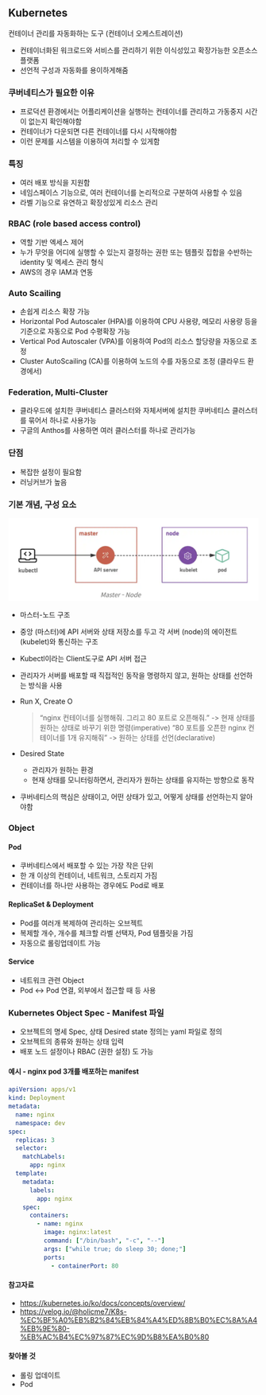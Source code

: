 ## Kubernetes

컨테이너 관리를 자동화하는 도구 (컨테이너 오케스트레이션)

- 컨테이너화된 워크로드와 서비스를 관리하기 위한 이식성있고 확장가능한 오픈소스 플랫폼
- 선언적 구성과 자동화를 용이하게해줌

### 쿠버네티스가 필요한 이유

- 프로덕션 환경에서는 어플리케이션을 실행하는 컨테이너를 관리하고 가동중지 시간이 없는지 확인해야함
- 컨테이너가 다운되면 다른 컨테이너를 다시 시작해야함
- 이런 문제를 시스템을 이용하여 처리할 수 있게함

### 특징

- 여러 배포 방식을 지원함
- 네임스페이스 기능으로, 여러 컨테이너를 논리적으로 구분하여 사용할 수 있음
- 라벨 기능으로 유연하고 확장성있게 리소스 관리

### RBAC (role based access control)

- 역할 기반 엑세스 제어
- 누가 무엇을 어디에 실행할 수 있는지 결정하는 권한 또는 템플릿 집합을 수반하는 identity 및 엑세스 관리 형식
- AWS의 경우 IAM과 연동

### Auto Scailing

- 손쉽게 리소스 확장 가능
- Horizontal Pod Autoscaler (HPA)를 이용하여 CPU 사용량, 메모리 사용량 등을 기준으로 자동으로 Pod 수평확장 가능
- Vertical Pod Autoscaler (VPA)를 이용하여 Pod의 리소스 할당량을 자동으로 조정
- Cluster AutoScailing (CA)를 이용하여 노드의 수를 자동으로 조정 (클라우드 환경에서)

### Federation, Multi-Cluster

- 클라우드에 설치한 쿠버네티스 클러스터와 자체서버에 설치한 쿠버네티스 클러스터를 묶어서 하나로 사용가능
- 구글의 Anthos를 사용하면 여러 클러스터를 하나로 관리가능

### 단점

- 복잡한 설정이 필요함
- 러닝커브가 높음

### 기본 개념, 구성 요소

<img src='../image/kubernetes.png'>

- 마스터-노드 구조
- 중앙 (마스터)에 API 서버와 상태 저장소를 두고 각 서버 (node)의 에이전트 (kubelet)와 통신하는 구조
- Kubectl이라는 Client도구로 API 서버 접근
- 관리자가 서버를 배포할 때 직접적인 동작을 명령하지 않고, 원하는 상태를 선언하는 방식을 사용
- Run X, Create O

  > “nginx 컨테이너를 실행해줘. 그리고 80 포트로 오픈해줘.”
  > -> 현재 상태를 원하는 상태로 바꾸기 위한 명령(imperative)
  > “80 포트를 오픈한 nginx 컨테이너를 1개 유지해줘”
  > -> 원하는 상태를 선언(declarative)

- Desired State
  - 관리자가 원하는 환경
  - 현재 상태를 모니터링하면서, 관리자가 원하는 상태를 유지하는 방향으로 동작
- 쿠버네티스의 핵심은 상태이고, 어떤 상태가 있고, 어떻게 상태를 선언하는지 알아야함

### Object

#### Pod

- 쿠버네티스에서 배포할 수 있는 가장 작은 단위
- 한 개 이상의 컨테이너, 네트워크, 스토리지 가짐
- 컨테이너를 하나만 사용하는 경우에도 Pod로 배포

#### ReplicaSet & Deployment

- Pod를 여러개 복제하여 관리하는 오브젝트
- 복제할 개수, 개수를 체크할 라벨 선택자, Pod 템플릿을 가짐
- 자동으로 롤링업데이트 가능

#### Service

- 네트워크 관련 Object
- Pod <-> Pod 연결, 외부에서 접근할 때 등 사용

### Kubernetes Object Spec - Manifest 파일

- 오브젝트의 명세 Spec, 상태 Desired state 정의는 yaml 파일로 정의
- 오브젝트의 종류와 원하는 상태 입력
- 배포 노드 설정이나 RBAC (권한 설정) 도 가능

#### 예시 - nginx pod 3개를 배포하는 manifest

```yaml
apiVersion: apps/v1
kind: Deployment
metadata:
  name: nginx
  namespace: dev
spec:
  replicas: 3
  selector:
    matchLabels:
      app: nginx
  template:
    metadata:
      labels:
        app: nginx
    spec:
      containers:
        - name: nginx
          image: nginx:latest
          command: ["/bin/bash", "-c", "--"]
          args: ["while true; do sleep 30; done;"]
          ports:
            - containerPort: 80
```

#### 참고자료

- https://kubernetes.io/ko/docs/concepts/overview/
- https://velog.io/@holicme7/K8s-%EC%BF%A0%EB%B2%84%EB%84%A4%ED%8B%B0%EC%8A%A4%EB%9E%80-%EB%AC%B4%EC%97%87%EC%9D%B8%EA%B0%80

#### 찾아볼 것

- 롤링 업데이트
- Pod

